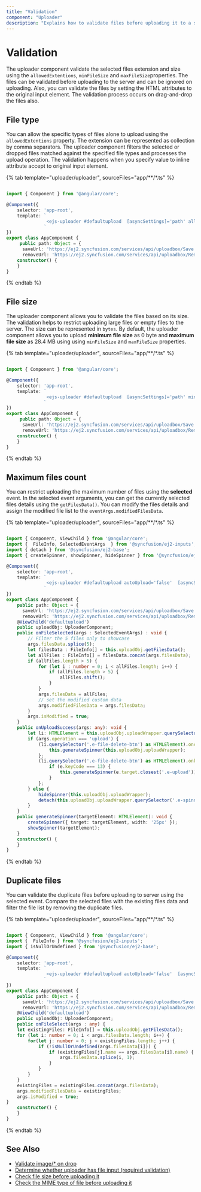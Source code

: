 ```yaml
---
title: "Validation"
component: "Uploader"
description: "Explains how to validate files before uploading it to a server such as valid file extensions, min and max file size, and duplicate files."
---
```


# Validation

The uploader component validate the selected files extension and size using the `allowedExtentions`,
`minFileSize` and `maxFileSize`properties.
The files can be validated before uploading to the server and can be ignored on uploading.
Also, you can validate the files by setting the HTML attributes to the original input element.
The validation process occurs on drag-and-drop the files also.

## File type

You can allow the specific types of files alone to upload using the `allowedExtentions` property.
The extension can be represented as collection by comma separators. The uploader component
filters the selected or dropped files matched against the specified file types and processes the
upload operation. The validation happens when you specify value to inline attribute accept to original input element.

{% tab template="uploader/uploader", sourceFiles="app/**/*.ts"  %}

```typescript

import { Component } from '@angular/core';

@Component({
    selector: 'app-root',
    template: `
               <ejs-uploader #defaultupload  [asyncSettings]='path' allowedExtensions = '.jpg,.png'></ejs-uploader>
              `
})
export class AppComponent {
     public path: Object = {
      saveUrl: 'https://ej2.syncfusion.com/services/api/uploadbox/Save',
      removeUrl: 'https://ej2.syncfusion.com/services/api/uploadbox/Remove' };
    constructor() {
    }
}

```

{% endtab %}

## File size

The uploader component allows you to validate the files based on its size.
The validation helps to restrict uploading large files or empty files to the server. The size can be represented in `bytes`.
By default, the uploader component allows you to upload **minimum file size** as 0 byte and
 **maximum file size** as 28.4 MB using using `minFileSize` and `maxFileSize` properties.

{% tab template="uploader/uploader", sourceFiles="app/**/*.ts"  %}

```typescript

import { Component } from '@angular/core';

@Component({
    selector: 'app-root',
    template: `
               <ejs-uploader #defaultupload  [asyncSettings]='path' minFileSize = 10000 maxFileSize = 1500000></ejs-uploader>
              `
})
export class AppComponent {
     public path: Object = {
      saveUrl: 'https://ej2.syncfusion.com/services/api/uploadbox/Save',
      removeUrl: 'https://ej2.syncfusion.com/services/api/uploadbox/Remove' };
    constructor() {
    }
}

```

{% endtab %}

## Maximum files count

You can restrict uploading the maximum number of files using the **selected** event. In the selected event arguments,
you can get the currently selected files details using the `getFilesData()`.
You can modify the files details and assign the modified file list to the `eventArgs.modifiedFilesData`.

{% tab template="uploader/uploader", sourceFiles="app/**/*.ts"  %}

```typescript

import { Component, ViewChild } from '@angular/core';
import {  FileInfo, SelectedEventArgs  } from '@syncfusion/ej2-inputs';
import { detach } from '@syncfusion/ej2-base';
import { createSpinner, showSpinner, hideSpinner } from '@syncfusion/ej2-popups';

@Component({
    selector: 'app-root',
    template: `
               <ejs-uploader #defaultupload autoUpload='false'  [asyncSettings]='path' minFileSize = 10000 allowedExtensions = '.doc, .docx, .xls, .xlsx' (selected)="onFileSelected($event)" (success)="onUploadSuccess($event)"></ejs-uploader>
              `
})
export class AppComponent {
    public path: Object = {
      saveUrl: 'https://ej2.syncfusion.com/services/api/uploadbox/Save',
      removeUrl: 'https://ej2.syncfusion.com/services/api/uploadbox/Remove' };
    @ViewChild('defaultupload')
    public uploadObj: UploaderComponent;
    public onFileSelected(args : SelectedEventArgs) : void {
        // Filter the 5 files only to showcase
        args.filesData.splice(5);
        let filesData : FileInfo[] = this.uploadObj.getFilesData();
        let allFiles : FileInfo[] = filesData.concat(args.filesData);
        if (allFiles.length > 5) {
            for (let i : number = 0; i < allFiles.length; i++) {
                if (allFiles.length > 5) {
                    allFiles.shift();
                }
            }
            args.filesData = allFiles;
            // set the modified custom data
            args.modifiedFilesData = args.filesData;
        }
        args.isModified = true;
    }
    public onUploadSuccess(args: any): void {
        let li: HTMLElement = this.uploadObj.uploadWrapper.querySelector('[data-file-name="' + args.file.name + '"]');
        if (args.operation === 'upload') {
            (li.querySelector('.e-file-delete-btn') as HTMLElement).onclick = () => {
                this.generateSpinner(this.uploadObj.uploadWrapper);
            };
            (li.querySelector('.e-file-delete-btn') as HTMLElement).onkeydown = (e: any) => {
                if (e.keyCode === 13) {
                    this.generateSpinner(e.target.closest('.e-upload'));
                }
            };
        } else {
            hideSpinner(this.uploadObj.uploadWrapper);
            detach(this.uploadObj.uploadWrapper.querySelector('.e-spinner-pane'));
        }
    }
    public generateSpinner(targetElement: HTMLElement): void {
        createSpinner({ target: targetElement, width: '25px' });
        showSpinner(targetElement);
    }
    constructor() {
    }
}

```

{% endtab %}

## Duplicate files

You can validate the duplicate files before uploading to server using the selected event.
Compare the selected files with the existing files data and filter the file list by removing the duplicate files.

{% tab template="uploader/uploader", sourceFiles="app/**/*.ts"  %}

```typescript

import { Component, ViewChild } from '@angular/core';
import {  FileInfo } from '@syncfusion/ej2-inputs';
import { isNullOrUndefined } from '@syncfusion/ej2-base';

@Component({
    selector: 'app-root',
    template: `
               <ejs-uploader #defaultupload autoUpload='false'  [asyncSettings]='path' (selected)="onFileSelect($event)" ></ejs-uploader>
              `
})
export class AppComponent {
    public path: Object = {
      saveUrl: 'https://ej2.syncfusion.com/services/api/uploadbox/Save',
      removeUrl: 'https://ej2.syncfusion.com/services/api/uploadbox/Remove' };
    @ViewChild('defaultupload')
    public uploadObj: UploaderComponent;
    public onFileSelect(args : any) {
    let existingFiles: FileInfo[] = this.uploadObj.getFilesData();
    for (let i: number = 0; i < args.filesData.length; i++) {
        for(let j: number = 0; j < existingFiles.length; j++) {
            if (!isNullOrUndefined(args.filesData[i])) {
                if (existingFiles[j].name == args.filesData[i].name) {
                    args.filesData.splice(i, 1);
                }
            }
        }
    }
    existingFiles = existingFiles.concat(args.filesData);
    args.modifiedFilesData = existingFiles;
    args.isModified = true;
}
    constructor() {
    }
}

```

{% endtab %}

## See Also

* [Validate image/* on drop](./how-to/validate-image-on-drop)
* [Determine whether uploader has file input (required validation)](./how-to/determine-whether-uploader-has-file-input)
* [Check file size before uploading it](./how-to/check-file-size-before-uploading-it)
* [Check the MIME type of file before uploading it](./how-to/check-the-mime-type-of-file-before-upload-it)
